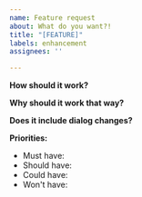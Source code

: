 ```yaml
---
name: Feature request
about: What do you want?!
title: "[FEATURE]"
labels: enhancement
assignees: ''

---
```


**How should it work?**

**Why should it work that way?**

**Does it include dialog changes?**

**Priorities:**
 - Must have:
 - Should have:
 - Could have:
 - Won't have:
